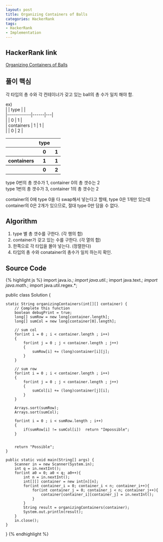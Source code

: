 ```yaml
---
layout: post
title: Organizing Containers of Balls
categories: HackerRank
tags:
- HackerRank
- Implementation
---
```


## **HackerRank link**
[Organizing Containers of Balls](https://www.hackerrank.com/challenges/organizing-containers-of-balls/problem)


## **풀이 핵심** 
각 타입의 총 수와 각 컨테이너가 갖고 있는 ball의 총 수가 일치 해야 함.

ex)  
|            | type |   |  
|------------|------|---|  
|            | 0    | 1 |   
| containers | 1    | 1 |   
|            | 0    | 2 |   
<table>
 <tr>
  <th></th>
  <th>type</th>
  <th></th>
 </tr>
 <tr>
  <th></th>
  <th>0</th>
  <th>1</th>
 </tr>
 <tr>
  <th>containers</th>
  <th>1</th>
  <th>1</th>
 </tr>
 <tr>
  <th></th>
  <th>0</th>
  <th>2</th>
 </tr>
</table>
 
type 0번의 총 갯수가 1, container 0의 총 갯수는 2  
type 1번의 총 갯수가 3, container 1의 총 갯수는 2  

container의 0에 type 0을 다 swap해서 넣는다고 할때, type 0은 1개만 있는데 container의 0은 2개가 있으므로, 절대 type 0만 담을 수 없다.


## **Algorithm**
1. type 별 총 갯수를 구한다. (각 행의 합)
2. container가 갖고 있는 수를 구한다. (각 열의 합)
3. 한쪽으로 각 타입을 몰아 넣는다. (정렬한다)
4. 타입의 총 수와 conatainer의 총수가 일치 하는지 확인.

## **Source Code**
{% highlight js %}
import java.io.*;
import java.util.*;
import java.text.*;
import java.math.*;
import java.util.regex.*;

public class Solution {

    static String organizingContainers(int[][] container) {
        // Complete this function
        boolean debugPrint = true;
        long[] sumRow = new long[container.length];
        long[] sumCol = new long[container[0].length];
       
        // sum col
        for(int i = 0 ; i < container.length ; i++)
        {
            for(int j = 0 ; j < container.length ; j++)
            {
                sumRow[i] += (long)container[i][j];
            }
        }
        
        // sum row
        for(int i = 0 ; i < container.length ; i++)
        {
            for(int j = 0 ; j < container.length ; j++)
            {
                sumCol[i] += (long)container[j][i];
            }
        }
        
        Arrays.sort(sumRow);
        Arrays.sort(sumCol);
        
        for(int i = 0 ; i < sumRow.length ; i++)
        {
            if(sumRow[i] != sumCol[i])  return "Impossible";    
        }
        
        
        return "Possible";
    }

    public static void main(String[] args) {
        Scanner in = new Scanner(System.in);
        int q = in.nextInt();
        for(int a0 = 0; a0 < q; a0++){
            int n = in.nextInt();
            int[][] container = new int[n][n];
            for(int container_i = 0; container_i < n; container_i++){
                for(int container_j = 0; container_j < n; container_j++){
                    container[container_i][container_j] = in.nextInt();
                }
            }
            String result = organizingContainers(container);
            System.out.println(result);
        }
        in.close();
    }
}
{% endhighlight %}


